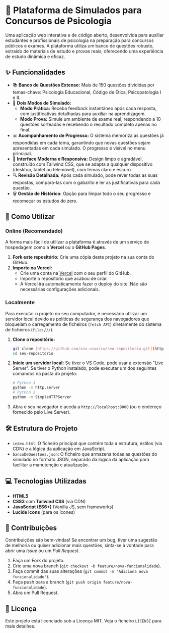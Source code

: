 # 🧠 Plataforma de Simulados para Concursos de Psicologia

Uma aplicação web interativa e de código aberto, desenvolvida para auxiliar estudantes e profissionais de psicologia na preparação para concursos públicos e exames. A plataforma utiliza um banco de questões robusto, extraído de materiais de estudo e provas reais, oferecendo uma experiência de estudo dinâmica e eficaz.

<!-- Sugestão: Tire uma captura de ecrã da sua aplicação e substitua o URL -->

## ✨ Funcionalidades

* 📚 **Banco de Questões Extenso:** Mais de 150 questões divididas por temas-chave: Psicologia Educacional, Código de Ética, Psicopatologia I e II.
* 🧠 **Dois Modos de Simulado:**
    * **Modo Prática:** Receba feedback instantâneo após cada resposta, com justificativas detalhadas para auxiliar na aprendizagem.
    * **Modo Prova:** Simule um ambiente de exame real, respondendo a 10 questões sorteadas e recebendo o resultado completo apenas no final.
* 📊 **Acompanhamento de Progresso:** O sistema memoriza as questões já respondidas em cada tema, garantindo que novas questões sejam apresentadas em cada simulado. O progresso é visível no menu principal.
* 🎨 **Interface Moderna e Responsiva:** Design limpo e agradável, construído com Tailwind CSS, que se adapta a qualquer dispositivo (desktop, tablet ou telemóvel), com temas claro e escuro.
* 🔍 **Revisão Detalhada:** Após cada simulado, pode rever todas as suas respostas, compará-las com o gabarito e ler as justificativas para cada questão.
* 🗑️ **Gestão de Histórico:** Opção para limpar todo o seu progresso e recomeçar os estudos do zero.

## 🚀 Como Utilizar

### Online (Recomendado)

A forma mais fácil de utilizar a plataforma é através de um serviço de hospedagem como a **Vercel** ou o **GitHub Pages**.

1.  **Fork este repositório:** Crie uma cópia deste projeto na sua conta do GitHub.
2.  **Importe na Vercel:**
    * Crie uma conta na [Vercel](https://vercel.com) com o seu perfil do GitHub.
    * Importe o repositório que acabou de criar.
    * A Vercel irá automaticamente fazer o deploy do site. Não são necessárias configurações adicionais.

### Localmente

Para executar o projeto no seu computador, é necessário utilizar um servidor local devido às políticas de segurança dos navegadores que bloqueiam o carregamento de ficheiros (`fetch API`) diretamente do sistema de ficheiros (`file:///`).

1.  **Clone o repositório:**
    ```bash
    git clone [https://github.com/seu-usuario/seu-repositorio.git](https://github.com/seu-usuario/seu-repositorio.git)
    cd seu-repositorio
    ```
2.  **Inicie um servidor local:** Se tiver o VS Code, pode usar a extensão "Live Server". Se tiver o Python instalado, pode executar um dos seguintes comandos na pasta do projeto:
    ```bash
    # Python 3
    python -m http.server
    # Python 2
    python -m SimpleHTTPServer
    ```
3.  Abra o seu navegador e aceda a `http://localhost:8000` (ou o endereço fornecido pelo Live Server).

## 🛠️ Estrutura do Projeto

* `index.html`: O ficheiro principal que contém toda a estrutura, estilos (via CDN) e a lógica da aplicação em JavaScript.
* `bancoDeQuestoes.json`: O ficheiro que armazena todas as questões do simulado no formato JSON, separado da lógica da aplicação para facilitar a manutenção e atualização.

## 💻 Tecnologias Utilizadas

* **HTML5**
* **CSS3** com **Tailwind CSS** (via CDN)
* **JavaScript (ES6+)** (Vanilla JS, sem frameworks)
* **Lucide Icons** (para os ícones)

## 🤝 Contribuições

Contribuições são bem-vindas! Se encontrar um bug, tiver uma sugestão de melhoria ou quiser adicionar mais questões, sinta-se à vontade para abrir uma *Issue* ou um *Pull Request*.

1.  Faça um Fork do projeto.
2.  Crie uma nova branch (`git checkout -b feature/nova-funcionalidade`).
3.  Faça commit das suas alterações (`git commit -m 'Adiciona nova funcionalidade'`).
4.  Faça push para a branch (`git push origin feature/nova-funcionalidade`).
5.  Abra um Pull Request.

## 📜 Licença

Este projeto está licenciado sob a Licença MIT. Veja o ficheiro `LICENSE` para mais detalhes.
